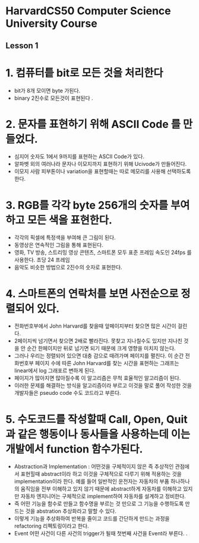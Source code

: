 # HarvardCS50 Computer Science University Course

## Lesson 1

# 1. 컴퓨터틑 bit로 모든 것을 처리한다 
 - bit가 8개 모이면 byte 가된다.
 - binary 2진수로 모든것이 표현된다 .

# 2. 문자를 표현하기 위해 ASCII Code 를 만들었다. 
 - 심지어 숫자도 1에서 9까지를 표현하는 ASCII Code가 있다. 
 - 알파벳 외의 여러나라 문자나 이모지까지 표현하기 위해 Ucivode가 만들어진다. 
 - 이모지 사람 피부톤이나 variation을 표현할때는 따로 메모리를 사용해 선택하도록 한다.

# 3. RGB를 각각 byte 256개의 숫자를 부여하고 모든 색을 표현한다.
 - 각각의 픽셀에 특정색을 부여해 큰 그림이 된다. 
 - 동영상은 연속적인 그림을 통해 표현된다.
 - 영화, TV 방송, 스트리밍 영상 콘텐츠, 스마트폰 모두 표준 프레임 속도인 24fps 를 사용한다. 초당 24 프레임 
 - 음악도 비슷한 방법으로 2진수의 숫자로 표현한다. 
 
# 4. 스마트폰의 연락처를 보면 사전순으로 정렬되어 있다. 
 - 전화번호부에서 John Harvard를 찾을때 앞페이지부터 찾으면 많은 시간이 걸린다. 
 - 2페이지씩 넘기면서 찾으면 2배로 빨라진다. 못찾고 지나칠수도 있지만 지나친 것을 안 순간 한페이지만 뒤로 넘기면 되기 때문에 크게 영향을 미치지 않는다. 
 - 그러나 우리는 정렬되어 있으면 대충 감으로 때려가며 페이지를 펼친다. 이 순간 전화번호부 페이지 수에 따른 John Harvard를 찾는 시간을 표현하는 그래프는 linear에서 log 그래포르 변하게 된다. 
 - 페이지가 많아지면 많아질수록 이 알고리즘은 무척 효율적인 알고리즘이 된다. 
 - 이러한 문제를 해결하는 방식을 알고리즘이라 부르고 이것을 말로 풀어 작성한 것을 개발자들은 pseudo code 수도 코드라고 부른다.

# 5.   수도코드를 작성할때 Call, Open, Quit과 같은 행동이나 동사들을 사용하는데 이는 개발에서 function 함수가된다.
 - Abstraction과 Implementation : 어떤것을 구체적이지 않은 즉 추상적인 관점에서 표현힐때 abstract이라 하고 이것을 구체적으로 다루기 위해 적용하는 것을 implementation이라 한다. 예를 들어 일반적인 운전자는 자동차의 부품 하나하나의 움직임을 전부 이해하고 있지 않기 때문에 abstract하게 자동차를 이해하고 있지만 자동차 엔지니어는 구체적으로 implement하여 자동차를 설계하고 정비한다. 
 - 즉 어떤 기능을 함수로 만들고 함수명을 부르는 것 만으로 그 기능을 수행하도록 만드는 것을 abstration 추상화라고 말할 수 있다. 
 - 이렇게 기능을 추상화하여 반복을 줄이고 코드를 간단하게 만드는 과정을 refactoring 리펙토링이라고 한다.
 - Event 어떤 사건이 다른 사건의 trigger가 될때 첫번째 사건을 Event라 부른다. . 
